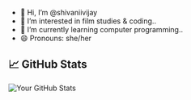 - 👋 Hi, I’m @shivaniivijay
- 👀 I’m interested in film studies & coding..
- 🌱 I’m currently learning computer programming..
- 😄 Pronouns: she/her


## 📈 GitHub Stats
![Your GitHub Stats](https://github-readme-stats.vercel.app/api?username=shivaniivijay&show_icons=true&theme=radical)


<!---
shivaniivijay/shivaniivijay is a ✨ special ✨ repository because its `README.md` (this file) appears on your GitHub profile.
You can click the Preview link to take a look at your changes.
--->
